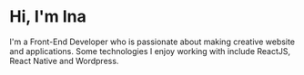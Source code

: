 # Hi, I'm Ina
I'm a Front-End Developer who is passionate about making creative website and applications. Some technologies I enjoy working with include ReactJS, React Native and Wordpress. 
